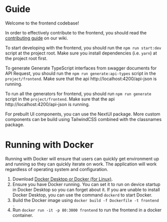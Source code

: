 # Guide

Welcome to the frontend codebase!

In order to effectively contribute to the frontend, you should read the [contributing guide](https://github.com/701-T4/platform/wiki/React-Code-Conventions) on our wiki.

To start developing with the frontend, you should run the `npm run start:dev` script at the project root. Make sure you install dependencies (i.e. `yarn`) at the project root first.

To generate Generate TypeScript interfaces from swagger documents for API Request, you should run the `npm run generate:api-types` script in the `project/frontend`. Make sure that the api http://localhost:4200/api-json is running.

To run all the generators for frontend, you should run `npm run generate` script in the `project/frontend`. Make sure that the api http://localhost:4200/api-json is running.

For prebuilt UI components, you can use the NextUI package. More custom components can be build using TailwindCSS combined with the classnames package.

# Running with Docker

Running with Docker will ensure that users can quickly get environment up and running so they can quickly iterate on work. The application will work regardless of operating system and configuration.

1. Download [Docker Desktop or Docker (for Linux)](https://docs.docker.com/get-docker/).
2. Ensure you have Docker running. You can set it to run on device startup in Docker Desktop so you can forget about it. If you are unable to install Docker Desktop, you can use the command `dockerd` to start Docker.
3. Build the Docker image using `docker build -f Dockerfile -t frontend .`
4. Run `docker run -it -p 80:3000 frontend` to run the frontend in a docker container.
